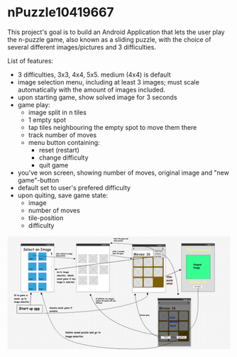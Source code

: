 nPuzzle10419667
===============
This project's goal is to build an Android Application that lets the user play the n-puzzle game, also known as a sliding puzzle, with the choice of several different images/pictures and 3 difficulties.

List of features:
- 3 difficulties, 3x3, 4x4, 5x5. medium (4x4) is default
- image selection menu, including at least 3 images; must scale automatically with the amount of images included.
- upon starting game, show solved image for 3 seconds
- game play:
  + image split in n tiles
  + 1 empty spot
  + tap tiles neighbouring the empty spot to move them there
  + track number of moves
  + menu button containing:
    - reset (restart)
    - change difficulty
    - quit game
- you've won screen, showing number of moves, original image and "new game"-button
- default set to user's prefered difficulty 
- upon quiting, save game state:
  + image
  + number of moves
  + tile-position
  + difficulty


![Overview of the app](/doc/MockupOverview.png "Overview of the screens")
